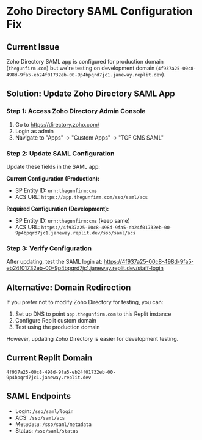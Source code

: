 # Zoho Directory SAML Configuration Fix

## Current Issue
Zoho Directory SAML app is configured for production domain (`thegunfirm.com`) but we're testing on development domain (`4f937a25-00c8-498d-9fa5-eb24f01732eb-00-9p4bpqrd7jc1.janeway.replit.dev`).

## Solution: Update Zoho Directory SAML App

### Step 1: Access Zoho Directory Admin Console
1. Go to https://directory.zoho.com/
2. Login as admin
3. Navigate to "Apps" → "Custom Apps" → "TGF CMS SAML"

### Step 2: Update SAML Configuration
Update these fields in the SAML app:

**Current Configuration (Production):**
- SP Entity ID: `urn:thegunfirm:cms`
- ACS URL: `https://app.thegunfirm.com/sso/saml/acs`

**Required Configuration (Development):**
- SP Entity ID: `urn:thegunfirm:cms` (keep same)
- ACS URL: `https://4f937a25-00c8-498d-9fa5-eb24f01732eb-00-9p4bpqrd7jc1.janeway.replit.dev/sso/saml/acs`

### Step 3: Verify Configuration
After updating, test the SAML login at:
https://4f937a25-00c8-498d-9fa5-eb24f01732eb-00-9p4bpqrd7jc1.janeway.replit.dev/staff-login

## Alternative: Domain Redirection

If you prefer not to modify Zoho Directory for testing, you can:

1. Set up DNS to point `app.thegunfirm.com` to this Replit instance
2. Configure Replit custom domain
3. Test using the production domain

However, updating Zoho Directory is easier for development testing.

## Current Replit Domain
```
4f937a25-00c8-498d-9fa5-eb24f01732eb-00-9p4bpqrd7jc1.janeway.replit.dev
```

## SAML Endpoints
- Login: `/sso/saml/login`
- ACS: `/sso/saml/acs`
- Metadata: `/sso/saml/metadata`
- Status: `/sso/saml/status`